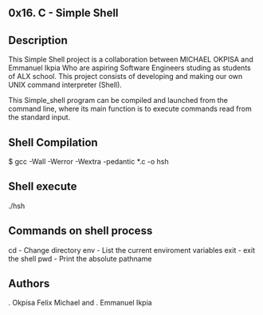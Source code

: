 ## 0x16. C - Simple Shell

## Description

This Simple Shell project is a collaboration between MICHAEL OKPISA and Emmanuel Ikpia Who are aspiring Software Engineers studing as students of ALX school. This project consists of developing and making our own UNIX command interpreter (Shell).

This Simple_shell program can be compiled and launched from the command line, where its main function is to execute commands read from the standard input.

## Shell Compilation

$ gcc -Wall -Werror -Wextra -pedantic *.c -o hsh

## Shell execute

./hsh

## Commands on shell process

cd - Change directory
env - List the current enviroment variables
exit - exit the shell
pwd - Print the absolute pathname

## Authors

. Okpisa Felix Michael and 
. Emmanuel Ikpia
